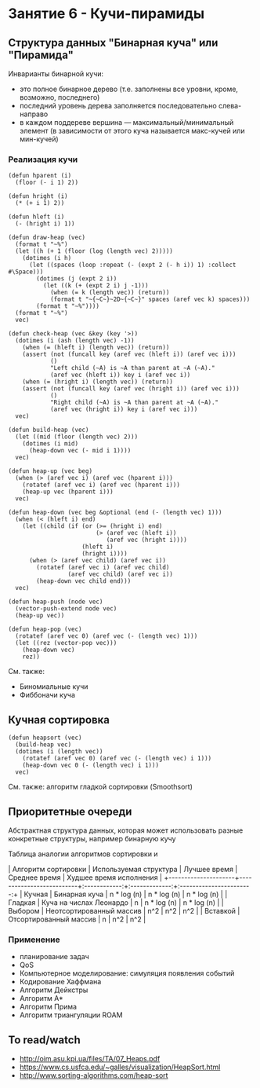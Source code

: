 # Занятие 6 - Кучи-пирамиды

## Структура данных "Бинарная куча" или "Пирамида"

Инварианты бинарной кучи:

- это полное бинарное дерево (т.е. заполнены все уровни, кроме, возможно, последнего)
- последний уровень дерева заполняется последовательно слева-направо
- в каждом поддереве вершина — максимальный/минимальный элемент (в зависимости от этого куча называется макс-кучей или мин-кучей) 

### Реализация кучи

```
(defun hparent (i)
  (floor (- i 1) 2))

(defun hright (i)
  (* (+ i 1) 2))

(defun hleft (i)
  (- (hright i) 1))

(defun draw-heap (vec)
  (format t "~%")
  (let ((h (+ 1 (floor (log (length vec) 2)))))
    (dotimes (i h)
      (let ((spaces (loop :repeat (- (expt 2 (- h i)) 1) :collect #\Space)))
        (dotimes (j (expt 2 i))
          (let ((k (+ (expt 2 i) j -1)))
            (when (= k (length vec)) (return))
            (format t "~{~C~}~2D~{~C~}" spaces (aref vec k) spaces)))
        (format t "~%"))))
  (format t "~%")
  vec)

(defun check-heap (vec &key (key '>))
  (dotimes (i (ash (length vec) -1))
    (when (= (hleft i) (length vec)) (return))
    (assert (not (funcall key (aref vec (hleft i)) (aref vec i)))
            ()
            "Left child (~A) is ~A than parent at ~A (~A)."
            (aref vec (hleft i)) key i (aref vec i))
    (when (= (hright i) (length vec)) (return))
    (assert (not (funcall key (aref vec (hright i)) (aref vec i)))
            ()
            "Right child (~A) is ~A than parent at ~A (~A)."
            (aref vec (hright i)) key i (aref vec i)))
  vec)
   
(defun build-heap (vec)
  (let ((mid (floor (length vec) 2)))
    (dotimes (i mid)
      (heap-down vec (- mid i 1))))
  vec)

(defun heap-up (vec beg)
  (when (> (aref vec i) (aref vec (hparent i)))
    (rotatef (aref vec i) (aref vec (hparent i)))
    (heap-up vec (hparent i)))
  vec)

(defun heap-down (vec beg &optional (end (- (length vec) 1)))
  (when (< (hleft i) end)
    (let ((child (if (or (>= (hright i) end)
                         (> (aref vec (hleft i))
                            (aref vec (hright i))))
                     (hleft i)
                     (hright i))))
      (when (> (aref vec child) (aref vec i))
        (rotatef (aref vec i) (aref vec child)
                 (aref vec child) (aref vec i))
        (heap-down vec child end)))
  vec)

(defun heap-push (node vec)
  (vector-push-extend node vec)
  (heap-up vec))

(defun heap-pop (vec)
  (rotatef (aref vec 0) (aref vec (- (length vec) 1)))
  (let ((rez (vector-pop vec)))
    (heap-down vec)
    rez))
```

См. также:

- Биномиальные кучи
- Фиббоначи куча

## Кучная сортировка

```
(defun heapsort (vec)
  (build-heap vec)
  (dotimes (i (length vec))
    (rotatef (aref vec 0) (aref vec (- (length vec) i 1)))
    (heap-down vec 0 (- (length vec) i 1)))
  vec)
```

См. также: алгоритм гладкой сортировки (Smoothsort)


## Приоритетные очереди

Абстрактная структура данных, которая может использовать разные конкретные структуры, например бинарную кучу

Таблица аналогии алгоритмов сортировки и 

| Алгоритм сортировки | Используемая структура   | Лучшее время | Среднее время | Худшее время исполнения |
+---------------------+--------------------------+:------------:+:-------------:+:-----------------------:+
| Кучная              | Бинарная куча            | n * log (n)  | n * log (n)   | n * log (n)             |
| Гладкая             | Куча на числах Леонардо  | n            | n * log (n)   | n * log (n)             |
| Выбором             | Неотсортированный массив | n^2          | n^2           | n^2                     |
| Вставкой            | Отсортированный массив   | n            | n^2           | n^2                     |

### Применение

- планирование задач
- QoS
- Компьютерное моделирование: симуляция появления событий
- Кодирование Хаффмана
- Алгоритм Дейкстры
- Алгоритм А*
- Алгоритм Прима
- Алгоритм триангуляции ROAM


## To read/watch

- http://oim.asu.kpi.ua/files/TA/07_Heaps.pdf
- https://www.cs.usfca.edu/~galles/visualization/HeapSort.html
- http://www.sorting-algorithms.com/heap-sort
